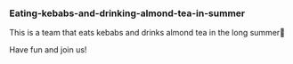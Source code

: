 ### Eating-kebabs-and-drinking-almond-tea-in-summer
This is a team that eats kebabs and drinks almond tea in the long summer🎈

Have fun and join us!
